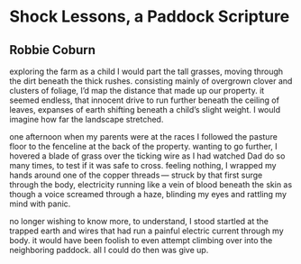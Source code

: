 # Shock Lessons, a Paddock Scripture
## Robbie Coburn
exploring the farm as a child I would part the tall grasses,
moving through the dirt beneath the thick rushes.
consisting mainly of overgrown clover and clusters of foliage,
I’d map the distance that made up our property. it seemed endless,
that innocent drive to run further beneath the ceiling of leaves,
expanses of earth shifting beneath a child’s slight weight.
I would imagine how far the landscape stretched.

one afternoon when my parents were at the races
I followed the pasture floor to the fenceline at the back of the property.
wanting to go further, I hovered a blade of grass over the ticking wire
as I had watched Dad do so many times, to test if it was safe to cross.
feeling nothing, I wrapped my hands around one of the copper threads —
struck by that first surge through the body, electricity
running like a vein of blood beneath the skin
as though a voice screamed through a haze, blinding my eyes
and rattling my mind with panic.

no longer wishing to know more, to understand,
I stood startled at the trapped earth and wires
that had run a painful electric current through my body.
it would have been foolish to even attempt climbing
over into the neighboring paddock.
all I could do then was give up.